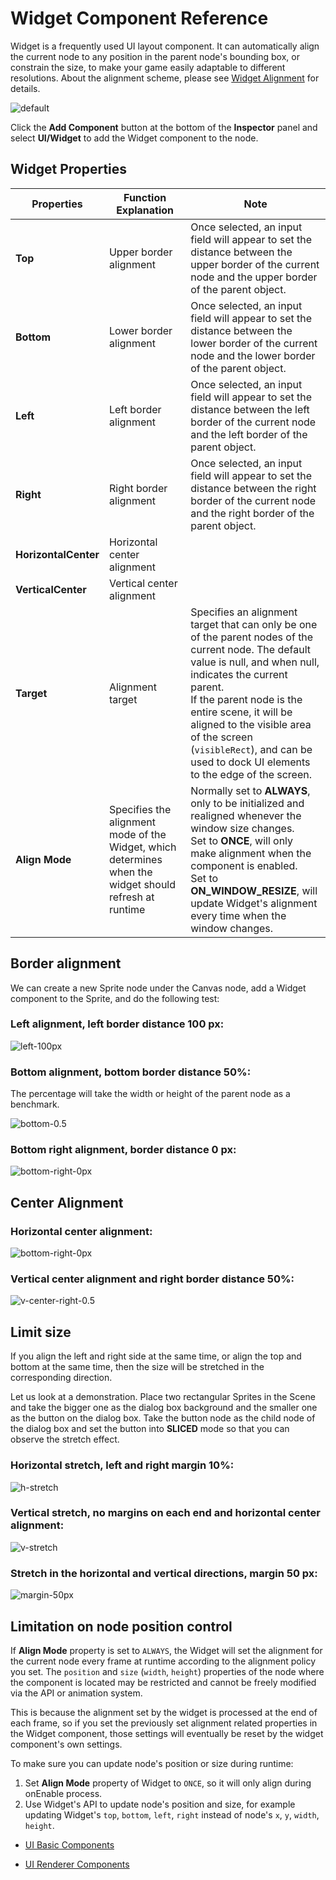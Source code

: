 # Widget Component Reference

Widget is a frequently used UI layout component. It can automatically align the current node to any position in the parent node's bounding box, or constrain the size, to make your game easily adaptable to different resolutions. About the alignment scheme, please see [Widget Alignment](../engine/widget-align.md) for details.

![default](widget/widget-default.png)

Click the __Add Component__ button at the bottom of the __Inspector__ panel and select __UI/Widget__ to add the Widget component to the node.

## Widget Properties

Properties | Function Explanation | Note |
--      | --        | --
**Top**     | Upper border alignment | Once selected, an input field will appear to set the distance between the upper border of the current node and the upper border of the parent object. |
**Bottom**  | Lower border alignment | Once selected, an input field will appear to set the distance between the lower border of the current node and the lower border of the parent object. |
**Left**   | Left border alignment | Once selected, an input field will appear to set the distance between the left border of the current node and the left border of the parent object. |
**Right**   | Right border alignment | Once selected, an input field will appear to set the distance between the right border of the current node and the right border of the parent object. |
**HorizontalCenter** | Horizontal center alignment |
**VerticalCenter**   | Vertical center alignment |
**Target**  | Alignment target | Specifies an alignment target that can only be one of the parent nodes of the current node. The default value is null, and when null, indicates the current parent.<br>If the parent node is the entire scene, it will be aligned to the visible area of the screen (`visibleRect`), and can be used to dock UI elements to the edge of the screen. |
**Align Mode** | Specifies the alignment mode of the Widget, which determines when the widget should refresh at runtime | Normally set to __ALWAYS__, only to be initialized and realigned whenever the window size changes.<br>Set to __ONCE__, will only make alignment when the component is enabled.<br>Set to __ON_WINDOW_RESIZE__, will update Widget's alignment every time when the window changes. |

## Border alignment

We can create a new Sprite node under the Canvas node, add a Widget component to the Sprite, and do the following test:

### Left alignment, left border distance 100 px:

![left-100px](widget/widget-left-100px.png)

### Bottom alignment, bottom border distance 50%:

The percentage will take the width or height of the parent node as a benchmark.

![bottom-0.5](widget/widget-bottom-0.5.png)

### Bottom right alignment, border distance 0 px:

![bottom-right-0px](widget/widget-bottom-right-0px.png)

## Center Alignment

### Horizontal center alignment:

![bottom-right-0px](widget/widget-h-center.png)

### Vertical center alignment and right border distance 50%:

![v-center-right-0.5](widget/widget-v-center-right-0.5.png)

## Limit size

If you align the left and right side at the same time, or align the top and bottom at the same time, then the size will be stretched in the corresponding direction.

Let us look at a demonstration. Place two rectangular Sprites in the Scene and take the bigger one as the dialog box background and the smaller one as the button on the dialog box. Take the button node as the child node of the dialog box and set the button into __SLICED__ mode so that you can observe the stretch effect.

### Horizontal stretch, left and right margin 10%:

![h-stretch](widget/widget-h-stretch.png)

### Vertical stretch, no margins on each end and horizontal center alignment:

![v-stretch](widget/widget-v-stretch.png)

### Stretch in the horizontal and vertical directions, margin 50 px:

![margin-50px](widget/widget-margin-50px.png)

## Limitation on node position control

If __Align Mode__ property is set to `ALWAYS`, the Widget will set the alignment for the current node every frame at runtime according to the alignment policy you set. The `position` and `size` (`width`, `height`) properties of the node where the component is located may be restricted and cannot be freely modified via the API or animation system.

This is because the alignment set by the widget is processed at the end of each frame, so if you set the previously set alignment related properties in the Widget component, those settings will eventually be reset by the widget component's own settings.

To make sure you can update node's position or size during runtime:

1. Set __Align Mode__ property of Widget to `ONCE`, so it will only align during onEnable process.
2. Use Widget's API to update node's position and size, for example updating Widget's `top`, `bottom`, `left`, `right` instead of node's `x`, `y`, `width`, `height`.

- [UI Basic Components](base-component.md)

- [UI Renderer Components](render-component.md)
